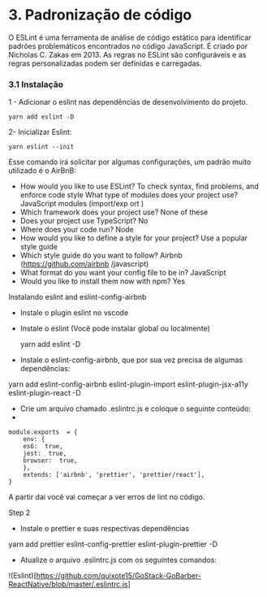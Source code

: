 
# 3. Padronização de código

O ESLint é uma ferramenta de análise de código estático para identificar padrões problemáticos encontrados no código JavaScript. É criado por Nicholas C. Zakas em 2013. As regras no ESLint são configuráveis ​​e as regras personalizadas podem ser definidas e carregadas.

### 3.1 Instalação

1 - Adicionar o eslint nas dependências de desenvolvimento do projeto.

    yarn add eslint -D

2- Inicializar Eslint:

    yarn eslint --init

Esse comando irá solicitar por algumas configurações, um padrão muito utilizado é o AirBnB:

- How would you like to use ESLint? To check syntax, find problems, and enforce code style
 What type of modules does your project use? JavaScript modules (import/exp
ort )
- Which framework does your project use? None of these
- Does your project use TypeScript? No
- Where does your code run? Node
- How would you like to define a style for your project? Use a popular style
 guide
- Which style guide do you want to follow? Airbnb (https://github.com/airbnb
/javascript)
- What format do you want your config file to be in? JavaScript
- Would you like to install them now with npm? Yes

Instalando eslint and eslint-config-airbnb

-   Instale o plugin eslint no vscode
-   Instale o eslint (Você pode instalar global ou localmente)

    yarn add eslint -D


-   Instale o eslint-config-airbnb, que por sua vez precisa de algumas dependências:

yarn add eslint-config-airbnb eslint-plugin-import eslint-plugin-jsx-a11y eslint-plugin-react -D

-   Crie um arquivo chamado .eslintrc.js e coloque o seguinte conteúdo:
-

	module.exports  = {
		env: {
		es6:  true,
		jest:  true,
		browser:  true,
		},
		extends: ['airbnb', 'prettier', 'prettier/react'],
	}


A partir dai você vai começar a ver erros de lint no código.

Step 2

-   Instale o  prettier e suas respectivas dependências

yarn add prettier eslint-config-prettier eslint-plugin-prettier -D

-   Atualize o arquivo .eslintrc.js com os seguintes comandos:

!(Eslint)[https://github.com/quixote15/GoStack-GoBarber-ReactNative/blob/master/.eslintrc.js]

